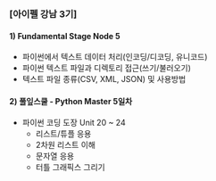 ### [아이펠 강남 3기]
#### 1) Fundamental Stage Node 5
- 파이썬에서 텍스트 데이터 처리(인코딩/디코딩, 유니코드)
- 파이썬 텍스트 파일과 디렉토리 접근(쓰기/불러오기)
- 텍스트 파일 종류(CSV, XML, JSON) 및 사용방법
#### 2) 풀잎스쿨 - Python Master 5일차
- 파이썬 코딩 도장 Unit 20 ~ 24
  - 리스트/튜플 응용
  - 2차원 리스트 이해
  - 문자열 응용
  - 터틀 그래픽스 그리기
